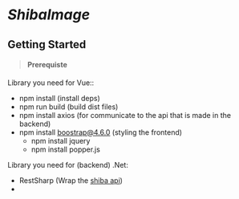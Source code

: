 # _ShibaImage_
## Getting Started
>#### Prerequiste
Library you need for Vue::
* npm install  (install deps)
* npm run build  (build dist files)
* npm install axios  (for communicate to the api that is made in the backend)
* npm install boostrap@4.6.0  (styling the frontend)
  * npm install jquery
  * npm install popper.js
  
Library you need for (backend) .Net:
* RestSharp (Wrap the [shiba api](http://shibe.online/api/shibes?count=2))
* 
